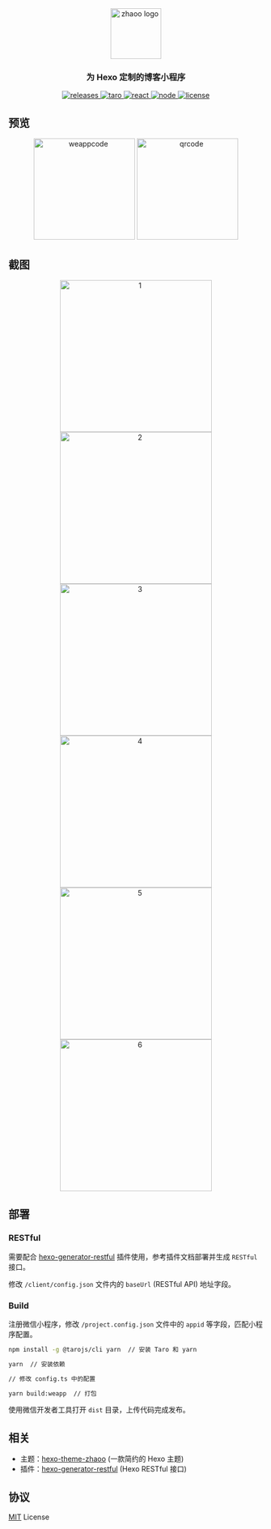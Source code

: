 <div align="center">
  <a href="https://github.com/izhaoo/hexo-theme-zhaoo/" target="_blank" rel="noopener noreferrer">
    <img src="./screenshots/zhaoo-logo.png" alt="zhaoo logo" width="100">
  </a>
</div>

<h3 align="center">为 Hexo 定制的博客小程序</h3>  

<div align="center">
  <a href="https://github.com/zhaoo/hexo-weapp-zhaoo/releases" target="_blank" rel="noopener noreferrer">
    <img alt="releases" src="https://img.shields.io/badge/releases-v2.0.0-blue.svg?style=flat-square&longCache=true">
  </a>
  <a href="https://taro.aotu.io/" target="_blank" rel="noopener noreferrer">
    <img alt="taro" src="https://img.shields.io/badge/react-%3E=3.0.9-blue.svg?style=flat-square&logo=react&longCache=true">
  </a>
    <a href="https://reactjs.org/" target="_blank" rel="noopener noreferrer">
    <img alt="react" src="https://img.shields.io/badge/taro-%3E=16.8.0-blue.svg?style=flat-square&longCache=true">
  </a>
  <a href="https://nodejs.org" target="_blank" rel="noopener noreferrer">
    <img alt="node" src="https://img.shields.io/badge/node-%3E=10.9.0-green.svg?style=flat-square&logo=Node.js&longCache=true">
  </a>
  <a href="(https://github.com/izhaoo/hexo-theme-zhaoo/blob/master/LICENSE" target="_blank" rel="noopener noreferrer">
    <img alt="license" src="https://img.shields.io/badge/license-MIT-green.svg?style=flat-square&longCache=true">
  </a>
</div>

## 预览

<div align="center">
  <img src="./screenshots/weappcode.jpg" alt="weappcode" height="200">
  <img src="./screenshots/qrcode.jpg" alt="qrcode" height="200">
</div>

## 截图

<div align="center">
  <img src="./screenshots/1.jpg" alt="1" width="300">
  <img src="./screenshots/2.jpg" alt="2" width="300">
</div>

<div align="center">
  <img src="./screenshots/3.jpg" alt="3" width="300">
  <img src="./screenshots/4.jpg" alt="4" width="300">
</div>

<div align="center">
  <img src="./screenshots/5.jpg" alt="5" width="300">
  <img src="./screenshots/6.jpg" alt="6" width="300">
</div>

## 部署

### RESTful

需要配合 [hexo-generator-restful](https://github.com/izhaoo/hexo-generator-restful) 插件使用，参考插件文档部署并生成 `RESTful` 接口。

修改 `/client/config.json` 文件内的 `baseUrl` (RESTful API) 地址字段。

### Build

注册微信小程序，修改 `/project.config.json` 文件中的 `appid` 等字段，匹配小程序配置。

```bash
npm install -g @tarojs/cli yarn  // 安装 Taro 和 yarn

yarn  // 安装依赖

// 修改 config.ts 中的配置

yarn build:weapp  // 打包
```

使用微信开发者工具打开 `dist` 目录，上传代码完成发布。

## 相关

* 主题：[hexo-theme-zhaoo](https://github.com/izhaoo/hexo-theme-zhaoo) (一款简约的 Hexo 主题)
* 插件：[hexo-generator-restful](https://github.com/izhaoo/hexo-generator-restful) (Hexo RESTful 接口)

## 协议

[MIT](https://github.com/izhaoo/hexo-theme-zhaoo/blob/master/LICENSE) License
